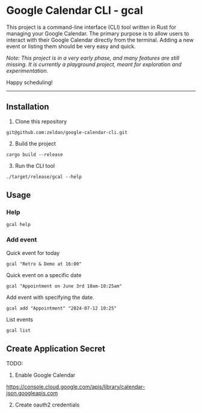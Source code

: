 # Google Calendar CLI - gcal

This project is a command-line interface (CLI) tool written in Rust for managing your Google Calendar. The primary purpose is to allow users to interact with their Google Calendar directly from the terminal. Adding a new event or listing them should be very easy and quick.

*Note: This project is in a very early phase, and many features are still missing. It is currently a playground project, meant for exploration and experimentation.*



Happy scheduling!

***

## Installation

1. Clone this repository

```
git@github.com:zeldan/google-calendar-cli.git
```

2. Build the project

```
cargo build --release
```

3. Run the CLI tool
```
./target/release/gcal --help
```


## Usage


### Help

```
gcal help
```

### Add event


Quick event for today

```
gcal "Retro & Demo at 16:00"
```

Quick event on a specific date

```
gcal "Appointment on June 3rd 10am-10:25am"
```

Add event with specifying the date.

```
gcal add "Appointment" "2024-07-12 10:25"
```


List events

```
gcal list
```



## Create Application Secret

TODO: 

1. Enable Google Calendar

https://console.cloud.google.com/apis/library/calendar-json.googleapis.com

2. Create oauth2 credentials

